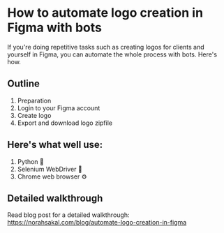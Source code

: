 # How to automate logo creation in Figma with bots
If you're doing repetitive tasks such as creating logos for clients and yourself in Figma, you can automate the whole process with bots. Here's how.

## Outline

1. Preparation
2. Login to your Figma account
3. Create logo
4. Export and download logo zipfile

## Here's what well use:

1. Python 🐍
2. Selenium WebDriver 🤖 
3. Chrome web browser ⚙️

## Detailed walkthrough
Read blog post for a detailed walkthrough: https://norahsakal.com/blog/automate-logo-creation-in-figma
